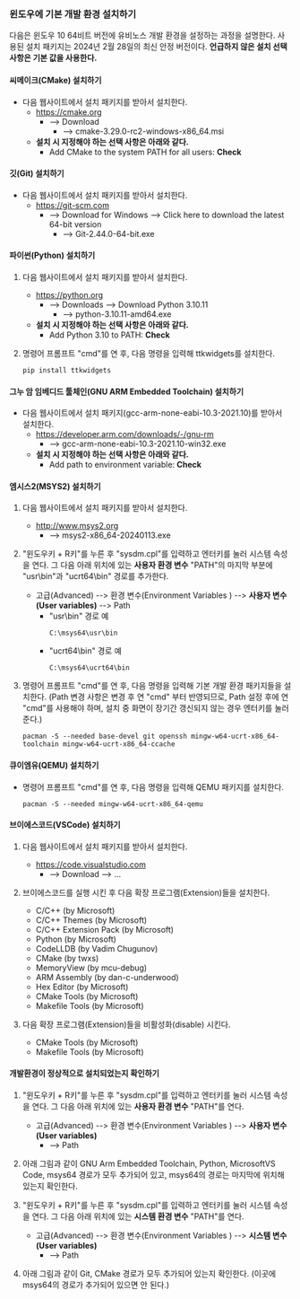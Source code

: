 ### 윈도우에 기본 개발 환경 설치하기

다음은 윈도우 10 64비트 버전에 유비노스 개발 환경을 설정하는 과정을 설명한다.
사용된 설치 패키지는 2024년 2월 28일의 최신 안정 버전이다.
__언급하지 않은 설치 선택 사항은 기본 값을 사용한다.__

#### 씨메이크(CMake) 설치하기

* 다음 웹사이트에서 설치 패키지를 받아서 설치한다.
    * <https://cmake.org>
        + --> Download
            - --> cmake-3.29.0-rc2-windows-x86_64.msi
    * __설치 시 지정해야 하는 선택 사항은 아래와 같다.__
        + Add CMake to the system PATH for all users: __Check__

#### 깃(Git) 설치하기

* 다음 웹사이트에서 설치 패키지를 받아서 설치한다.
    * <https://git-scm.com>
        + --> Download for Windows --> Click here to download the latest 64-bit version
            - --> Git-2.44.0-64-bit.exe

#### 파이썬(Python) 설치하기

1. 다음 웹사이트에서 설치 패키지를 받아서 설치한다.
    * <https://python.org>
        + --> Downloads --> Download Python 3.10.11
            - --> python-3.10.11-amd64.exe
    * __설치 시 지정해야 하는 선택 사항은 아래와 같다.__
        + Add Python 3.10 to PATH: __Check__

2. 명령어 프롬프트 "cmd"를 연 후, 다음 명령을 입력해 ttkwidgets를 설치한다.
    ```
    pip install ttkwidgets
    ```

#### 그누 암 임베디드 툴체인(GNU ARM Embedded Toolchain) 설치하기

* 다음 웹사이트에서 설치 패키지(gcc-arm-none-eabi-10.3-2021.10)를 받아서 설치한다.
    * <https://developer.arm.com/downloads/-/gnu-rm>
        + --> gcc-arm-none-eabi-10.3-2021.10-win32.exe
    * __설치 시 지정해야 하는 선택 사항은 아래와 같다.__
        + Add path to environment variable: __Check__

#### 엠시스2(MSYS2) 설치하기

1. 다음 웹사이트에서 설치 패키지를 받아서 설치한다.
    * <http://www.msys2.org>
        + --> msys2-x86_64-20240113.exe
2. "윈도우키 + R키"를 누른 후 "sysdm.cpl"를 입력하고 엔터키를 눌러 시스템 속성을 연다. 그 다음 아래 위치에 있는 __사용자 환경 변수__ "PATH"의 마지막 부분에 "usr\bin"과 "ucrt64\bin" 경로를 추가한다.
    * 고급(Advanced) --> 환경 변수(Environment Variables ) --> __사용자 변수(User variables)__ --> Path
        + "usr\bin" 경로 예
            ```
            C:\msys64\usr\bin
            ```
        + "ucrt64\bin" 경로 예
            ```
            C:\msys64\ucrt64\bin
            ```

3. 명령어 프롬프트 "cmd"를 연 후, 다음 명령을 입력해 기본 개발 환경 패키지들을 설치한다.
(Path 변경 사항은 변경 후 연 "cmd" 부터 반영되므로, Path 설정 후에 연 "cmd"를 사용해야 하며, 설치 중 화면이 장기간 갱신되지 않는 경우 엔터키를 눌러준다.)
    ```
    pacman -S --needed base-devel git openssh mingw-w64-ucrt-x86_64-toolchain mingw-w64-ucrt-x86_64-ccache
    ```

#### 큐이엠유(QEMU) 설치하기

* 명령어 프롬프트 "cmd"를 연 후, 다음 명령을 입력해 QEMU 패키지를 설치한다.
    ```
    pacman -S --needed mingw-w64-ucrt-x86_64-qemu
    ```

#### 브이에스코드(VSCode) 설치하기

1. 다음 웹사이트에서 설치 패키지를 받아서 설치한다.
    * <https://code.visualstudio.com>
        + --> Download --> ...

2. 브이에스코드를 실행 시킨 후 다음 확장 프로그램(Extension)들을 설치한다.
    * C/C++ (by Microsoft)
    * C/C++ Themes (by Microsoft)
    * C/C++ Extension Pack (by Microsoft)
    * Python (by Microsoft)
    * CodeLLDB (by Vadim Chugunov)
    * CMake (by twxs)
    * MemoryView (by mcu-debug)
    * ARM Assembly (by dan-c-underwood)
    * Hex Editor (by Microsoft)
    * CMake Tools (by Microsoft)
    * Makefile Tools (by Microsoft)

3. 다음 확장 프로그램(Extension)들을 비활성화(disable) 시킨다.
    * CMake Tools (by Microsoft)
    * Makefile Tools (by Microsoft)

#### 개발환경이 정상적으로 설치되었는지 확인하기

1. "윈도우키 + R키"를 누른 후 "sysdm.cpl"를 입력하고 엔터키를 눌러 시스템 속성을 연다. 그 다음 아래 위치에 있는 __사용자 환경 변수__ "PATH"를 연다.
    * 고급(Advanced) --> 환경 변수(Environment Variables ) --> __사용자 변수(User variables)__
        + --> Path

2. 아래 그림과 같이 GNU Arm Embedded Toolchain, Python, MicrosoftVS Code, msys64 경로가 모두 추가되어 있고, msys64의 경로는 마지막에 위치해 있는지 확인한다.

3. "윈도우키 + R키"를 누른 후 "sysdm.cpl"를 입력하고 엔터키를 눌러 시스템 속성을 연다. 그 다음 아래 위치에 있는 __시스템 환경 변수__ "PATH"를 연다.
    * 고급(Advanced) --> 환경 변수(Environment Variables ) --> __시스템 변수(User variables)__
        + --> Path

4. 아래 그림과 같이 Git, CMake 경로가 모두 추가되어 있는지 확인한다. (이곳에 msys64의 경로가 추가되어 있으면 안 된다.)

